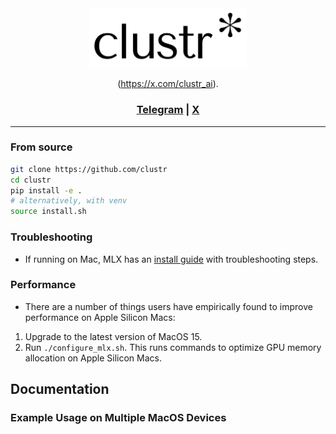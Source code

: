 <div align="center">

<picture>
  <source media="(prefers-color-scheme: light)" srcset="/clustr/logo1.png">
  <img alt="clustr logo" src="/clustr/logo1.png" width="50%" height="50%">
</picture>

(https://x.com/clustr_ai).


<h3>

 [Telegram](https://t.me/clustrportal) | [X](https://x.com/clustr_ai)

</h3>


</div>

---


### From source


```sh
git clone https://github.com/clustr
cd clustr
pip install -e .
# alternatively, with venv
source install.sh
```


### Troubleshooting

- If running on Mac, MLX has an [install guide](https://ml-explore.github.io/mlx/build/html/install.html) with troubleshooting steps.

### Performance

- There are a number of things users have empirically found to improve performance on Apple Silicon Macs:

1. Upgrade to the latest version of MacOS 15.
2. Run `./configure_mlx.sh`. This runs commands to optimize GPU memory allocation on Apple Silicon Macs.


## Documentation

### Example Usage on Multiple MacOS Devices
